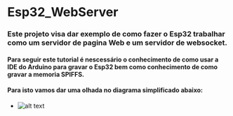 # Esp32_WebServer
### Este projeto visa dar exemplo de como fazer o Esp32 trabalhar como um servidor de pagina Web e um servidor de websocket.
#### Para seguir este tutorial é nescessário o conhecimento de como usar a IDE do Arduino para gravar o Esp32 bem como conhecimento de como gravar a memoria SPIFFS.
 
#### Para isto vamos dar uma olhada no diagrama simplificado abaixo:
- ![alt text](https://github.com/rubenshubnerjunior/Esp32_WebServer/blob/main/Diagrama_01.jpg)
